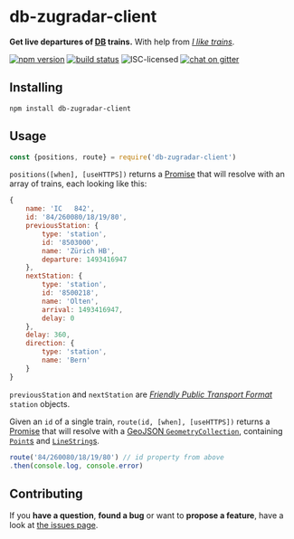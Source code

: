 # db-zugradar-client

**Get live departures of [DB](https://bahn.de/) trains.** With help from [*I like trains*](https://media.ccc.de/v/MRMCD15-6986-i_like_trains).

[![npm version](https://img.shields.io/npm/v/db-zugradar-client.svg)](https://www.npmjs.com/package/db-zugradar-client)
[![build status](https://img.shields.io/travis/derhuerst/db-zugradar-client.svg)](https://travis-ci.org/derhuerst/db-zugradar-client)
![ISC-licensed](https://img.shields.io/github/license/derhuerst/db-zugradar-client.svg)
[![chat on gitter](https://badges.gitter.im/derhuerst.svg)](https://gitter.im/derhuerst)


## Installing

```shell
npm install db-zugradar-client
```


## Usage

```js
const {positions, route} = require('db-zugradar-client')
```

`positions([when], [useHTTPS])` returns a [Promise](https://developer.mozilla.org/en-US/docs/Web/JavaScript/Reference/Global_Objects/promise) that will resolve with an array of trains, each looking like this:

```js
{
	name: 'IC   842',
	id: '84/260080/18/19/80',
	previousStation: {
		type: 'station',
		id: '8503000',
		name: 'Zürich HB',
		departure: 1493416947
	},
	nextStation: {
		type: 'station',
		id: '8500218',
		name: 'Olten',
		arrival: 1493416947,
		delay: 0
	},
	delay: 360,
	direction: {
		type: 'station',
		name: 'Bern'
	}
}
```

`previousStation` and `nextStation` are [*Friendly Public Transport Format*](https://github.com/public-transport/friendly-public-transport-format) `station` objects.

Given an `id` of a single train, `route(id, [when], [useHTTPS])` returns a [Promise](https://developer.mozilla.org/en-US/docs/Web/JavaScript/Reference/Global_Objects/promise) that will resolve with a [GeoJSON `GeometryCollection`](https://tools.ietf.org/html/rfc7946#section-3.1.8), containing [`Point`s](https://tools.ietf.org/html/rfc7946#section-3.1.2) and [`LineString`s](https://tools.ietf.org/html/rfc7946#section-3.1.4).

```js
route('84/260080/18/19/80') // id property from above
.then(console.log, console.error)
```


## Contributing

If you **have a question**, **found a bug** or want to **propose a feature**, have a look at [the issues page](https://github.com/derhuerst/db-zugradar-client/issues).
